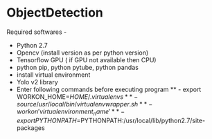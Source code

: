 # ObjectDetection
Required softwares - 
* Python 2.7
* Opencv (install version as per python version)
* Tensorflow GPU ( if GPU not available then CPU)
* python pip, python pytube, python pandas
* install virtual environment 
* Yolo v2 library
* Enter following commands before executing program
** - export WORKON_HOME=$HOME/.virtualenvs
** - source /usr/local/bin/virtualenvwrapper.sh
** - workon 'virtualenvironment_name'
** - export PYTHONPATH=$PYTHONPATH:/usr/local/lib/python2.7/site-packages
